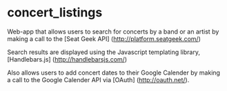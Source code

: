 concert_listings
================
Web-app that allows users to search for concerts by a band or an artist by making a call to the [Seat Geek API] (http://platform.seatgeek.com/)

Search results are displayed using the Javascript templating library, [Handlebars.js] (http://handlebarsjs.com/)
 
Also allows users to add concert dates to their Google Calender by making a call to the Google Calender API via [OAuth] (http://oauth.net/).

